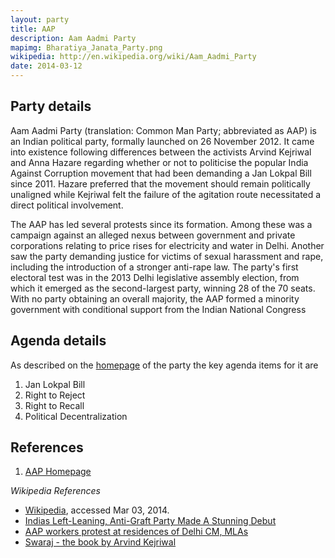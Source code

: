 ```yaml
---
layout: party
title: AAP
description: Aam Aadmi Party
mapimg: Bharatiya_Janata_Party.png
wikipedia: http://en.wikipedia.org/wiki/Aam_Aadmi_Party
date: 2014-03-12
---
```

## Party details
Aam Aadmi Party (translation: Common Man Party; abbreviated as AAP) is an Indian political party, formally launched on 26 November 2012. It came into existence following differences between the activists Arvind Kejriwal and Anna Hazare regarding whether or not to politicise the popular India Against Corruption movement that had been demanding a Jan Lokpal Bill since 2011. Hazare preferred that the movement should remain politically unaligned while Kejriwal felt the failure of the agitation route necessitated a direct political involvement.

The AAP has led several protests since its formation. Among these was a campaign against an alleged nexus between government and private corporations relating to price rises for electricity and water in Delhi. Another saw the party demanding justice for victims of sexual harassment and rape, including the introduction of a stronger anti-rape law. The party's first electoral test was in the 2013 Delhi legislative assembly election, from which it emerged as the second-largest party, winning 28 of the 70 seats. With no party obtaining an overall majority, the AAP formed a minority government with conditional support from the Indian National Congress


## Agenda details
As described on the [homepage][1] of the party the key agenda items for it are
 1. Jan Lokpal Bill
 2. Right to Reject
 3. Right to Recall
 4. Political Decentralization

## References
  1. [AAP Homepage][1]

*Wikipedia References*
- [Wikipedia]({{page.wikipedia}}), accessed Mar 03, 2014.
- [Indias Left-Leaning, Anti-Graft Party Made A Stunning Debut][wiki1]
- [AAP workers protest at residences of Delhi CM, MLAs][wiki2]
- [Swaraj - the book by Arvind Kejriwal][wiki3]

[wiki1]:http://www.businessinsider.in/Indias-Left-Leaning-Anti-Graft-Party-Made-A-Stunning-Debut/articleshow/27328073.cms
[wiki2]:http://economictimes.indiatimes.com/news/politics-and-nation/aap-workers-protest-at-residences-of-delhi-cm-mlas/articleshow/20139755.cms
[wiki3]:http://en.wikipedia.org/wiki/Swaraj_(book)
[1]: http://www.aamaadmiparty.org/
